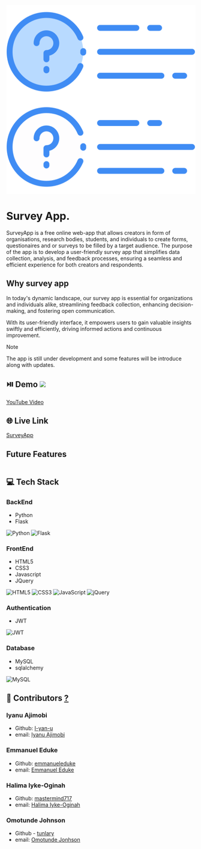 ![](web_app/static/images/question512.png)

# Survey App.

SurveyApp is a free online web-app that allows creators in form of organisations, research bodies, students, and individuals to create forms, questionaires and or surveys to be filled by a target audience. The purpose of the app is to develop a user-friendly survey app that simplifies data collection, analysis, and feedback processes, ensuring a seamless and efficient experience for both creators and respondents.

## Why survey app
In today's dynamic landscape, our survey app is essential for organizations and individuals alike, streamlining feedback collection, enhancing decision-making, and fostering open communication. 

With its user-friendly interface, it empowers users to gain valuable insights swiftly and efficiently, driving informed actions and continuous improvement.

> [!NOTE]
> The app is still under development and some features will be introduce along with updates.

## ⏯️ Demo ![](https://img.shields.io/badge/YouTube-FF0000?style=for-the-badge&logo=youtube&logoColor=white)
[YouTube Video](https://youtu.be/oDKjCB6itwg)


## 🌐 Live Link 
[SurveyApp](https://alxsurveyapp.pythonanywhere.com/login)

## Future Features
```
```

## 💻 Tech Stack 
### BackEnd
- Python
- Flask

![Python](https://img.shields.io/badge/python-3670A0?style=for-the-badge&logo=python&logoColor=ffdd54)
![Flask](https://img.shields.io/badge/flask-%23000.svg?style=for-the-badge&logo=flask&logoColor=white)

### FrontEnd
- HTML5
- CSS3
- Javascript
- JQuery

![HTML5](https://img.shields.io/badge/html5-%23E34F26.svg?style=for-the-badge&logo=html5&logoColor=white)
![CSS3](https://img.shields.io/badge/css3-%231572B6.svg?style=for-the-badge&logo=css3&logoColor=white)
![JavaScript](https://img.shields.io/badge/javascript-%23323330.svg?style=for-the-badge&logo=javascript&logoColor=%23F7DF1E)
![jQuery](https://img.shields.io/badge/jquery-%230769AD.svg?style=for-the-badge&logo=jquery&logoColor=white)

### Authentication
- JWT

![JWT](https://img.shields.io/badge/JWT-black?style=for-the-badge&logo=JSON%20web%20tokens)

### Database
- MySQL
- sqlalchemy

![MySQL](https://img.shields.io/badge/mysql-%2300f.svg?style=for-the-badge&logo=mysql&logoColor=white)

## 👥 Contributors [?](authors.md)

### Iyanu Ajimobi
- Github: [I-yan-u](https://github.com/I-yan-u)
- email: [Iyanu Ajimobi](mailto:iyanuajimobi5000@outlook.com)
### Emmanuel Eduke
- Github: [emmanueleduke](https://github.com/emmanueleduke)
- email: [Emmanuel Eduke](mailto:#) 
### Halima Iyke-Oginah
- Github: [mastermind717](https://github.com/mastermind717)
- email: [Halima Iyke-Oginah](mailto:#)
### Omotunde Johnson
- Github - [tunlary](https://github.com/#)
- email: [Omotunde Jonhson](mailto:#)
